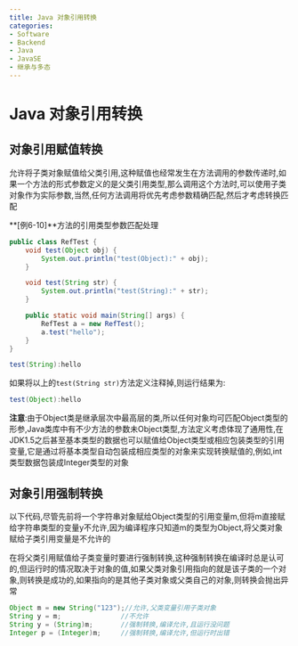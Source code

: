 ```yaml
---
title: Java 对象引用转换
categories:
- Software
- Backend
- Java
- JavaSE
- 继承与多态
---
```

# Java 对象引用转换

## 对象引用赋值转换

允许将子类对象赋值给父类引用,这种赋值也经常发生在方法调用的参数传递时,如果一个方法的形式参数定义的是父类引用类型,那么调用这个方法时,可以使用子类对象作为实际参数,当然,任何方法调用将优先考虑参数精确匹配,然后才考虑转换匹配

**[例6-10]**方法的引用类型参数匹配处理

```java
public class RefTest {
    void test(Object obj) {
        System.out.println("test(Object):" + obj);
    }

    void test(String str) {
        System.out.println("test(String):" + str);
    }

    public static void main(String[] args) {
        RefTest a = new RefTest();
        a.test("hello");
    }
}

test(String):hello
```

如果将以上的`test(String str)`方法定义注释掉,则运行结果为:

```java
test(Object):hello
```

**注意**:由于Object类是继承层次中最高层的类,所以任何对象均可匹配Object类型的形参,Java类库中有不少方法的参数未Object类型,方法定义考虑体现了通用性,在JDK1.5之后甚至基本类型的数据也可以赋值给Object类型或相应包装类型的引用变量,它是通过将基本类型自动包装成相应类型的对象来实现转换赋值的,例如,int类型数据包装成Integer类型的对象

## 对象引用强制转换

以下代码,尽管先前将一个字符串对象赋给Object类型的引用变量m,但将m直接赋给字符串类型的变量y不允许,因为编译程序只知道m的类型为Object,将父类对象赋给子类引用变量是不允许的

在将父类引用赋值给子类变量时要进行强制转换,这种强制转换在编译时总是认可的,但运行时的情况取决于对象的值,如果父类对象引用指向的就是该子类的一个对象,则转换是成功的,如果指向的是其他子类对象或父类自己的对象,则转换会抛出异常

```java
Object m = new String("123");//允许,父类变量引用子类对象
String y = m;				//不允许
String y = (String)m;		//强制转换,编译允许,且运行没问题
Integer p = (Integer)m;		//强制转换,编译允许,但运行时出错
```

